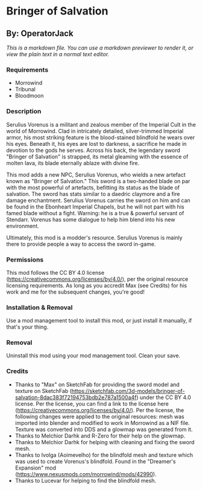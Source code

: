 # Bringer of Salvation

## By: OperatorJack

_This is a markdown file. You can use a markdown previewer to render it, or view the plain text in a normal text editor._

### Requirements

- Morrowind
- Tribunal
- Bloodmoon

### Description

Serulius Vorenus is a militant and zealous member of the Imperial Cult in the world of Morrowind. Clad in intricately detailed, silver-trimmed Imperial armor, his most striking feature is the blood-stained blindfold he wears over his eyes. Beneath it, his eyes are lost to darkness, a sacrifice he made in devotion to the gods he serves. Across his back, the legendary sword "Bringer of Salvation" is strapped, its metal gleaming with the essence of molten lava, its blade eternally ablaze with divine fire.

This mod adds a new NPC, Serulius Vorenus, who wields a new artefact known as "Bringer of Salvation." This sword is a two-handed blade on par with the most powerful of artefacts, befitting its status as the blade of salvation. The sword has stats similar to a daedric claymore and a fire damage enchantment. Serulius Vorenus carries the sword on him and can be found in the Ebonheart Imperial Chapels, but he will not part with his famed blade without a fight. Warning: he is a true & powerful servant of Stendarr. Vorenus has some dialogue to help him blend into his new environment.

Ultimately, this mod is a modder's resource. Serulius Vorenus is mainly there to provide people a way to access the sword in-game.

### Permissions
This mod follows the CC BY 4.0 license (https://creativecommons.org/licenses/by/4.0/), per the original resource licensing requirements. As long as you accredit Max (see Credits) for his work and me for the subsequent changes, you're good!

### Installation & Removal

Use a mod management tool to install this mod, or just install it manually, if that's your thing.

### Removal

Uninstall this mod using your mod management tool. Clean your save.

### Credits
- Thanks to "Max" on SketchFab for providing the sword model and texture on SketchFab (https://sketchfab.com/3d-models/bringer-of-salvation-8dac383f72194753bdb2e787a1500a4f) under the CC BY 4.0 license. Per the license, you can find a link to the license here (https://creativecommons.org/licenses/by/4.0/). Per the license, the following changes were applied to the original resources: mesh was imported into blender and modified to work in Morrowind as a NIF file. Texture was converted into DDS and a glowmap was generated from it.
- Thanks to Melchior Darhk and R-Zero for their help on the glowmap.
- Thanks to Melchior Darhk for helping with cleaning and fixing the sword mesh.
- Thanks to Ivolga (Aoimevelho) for the blindfold mesh and texture which was used to create Vorenus's blindfold. Found in the "Dreamer's Expansion" mod (https://www.nexusmods.com/morrowind/mods/42990).
- Thanks to Lucevar for helping to find the blindfold mesh.
